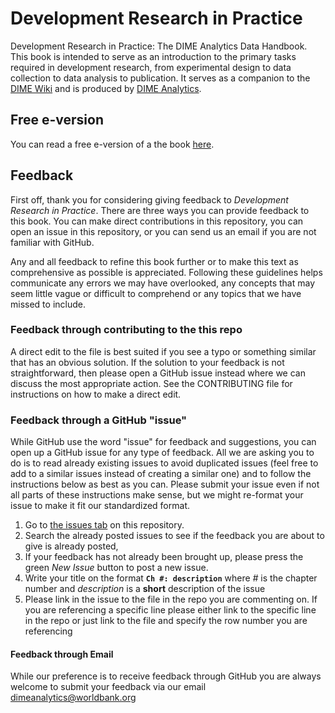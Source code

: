 # Development Research in Practice

Development Research in Practice: The DIME Analytics Data Handbook.
This book is intended to serve as an introduction to the primary tasks
required in development research, from experimental design
to data collection to data analysis to publication.
It serves as a companion to the [DIME Wiki](https://dimewiki.worldbank.org)
and is produced by [DIME Analytics](https://www.worldbank.org/en/research/dime/data-and-analytics).

## Free e-version

You can read a free e-version of a the book  [here](https://worldbank.github.io/dime-data-handbook).

## Feedback

First off, thank you for considering giving feedback to *Development Research in Practice*.
There are three ways you can provide feedback to this book.
You can make direct contributions in this repository,
you can open an issue in this repository,
or you can send us an email if you are not familiar with GitHub.

Any and all feedback to refine this book further or
to make this text as comprehensive as possible is appreciated.
Following these guidelines helps communicate any errors we may have overlooked,
any concepts that may seem little vague
or difficult to comprehend or any topics that we have missed to include.

### Feedback through contributing to the this repo

A direct edit to the file is best suited if you see a typo
or something similar that has an obvious solution.
If the solution to your feedback is not straightforward,
then please open a GitHub issue instead where we can discuss the most appropriate action.
See the CONTRIBUTING file for instructions on how to make a direct edit.

### Feedback through a GitHub "issue"

While GitHub use the word "issue" for feedback and suggestions,
you can open up a GitHub issue for any type of feedback.
All we are asking you to do is to read already existing issues
to avoid duplicated issues
(feel free to add to a similar issues instead of creating a similar one)
and to follow the instructions below as best as you can.
Please submit your issue even if not all parts of these instructions make sense,
but we might re-format your issue to make it fit our standardized format.

1. Go to [the issues tab](https://github.com/worldbank/dime-data-handbook/issues) on this repository.
1. Search the already posted issues to see if the feedback you are about to give is already posted,
1. If your feedback has not already been brought up,
please press the green *New Issue* button to post a new issue.
1. Write your title on the format **`Ch #: description`**
where _#_ is the chapter number and
_description_ is a **short** description of the issue
1. Please link in the issue to the file in the repo you are commenting on.
If you are referencing a specific line please either link to the specific line in the repo
or just link to the file and specify the row number you are referencing

#### Feedback through Email
While our preference is to receive feedback through GitHub
you are always welcome to submit your feedback via our
email [dimeanalytics@worldbank.org](mailto:dimeanalytics@worldbank.org)
